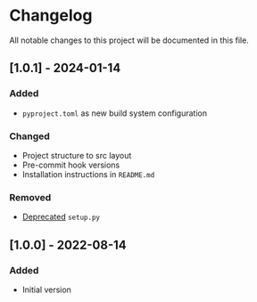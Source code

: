 # Changelog

All notable changes to this project will be documented in this file.

## [1.0.1] - 2024-01-14

### Added

- `pyproject.toml` as new build system configuration

### Changed

- Project structure to src layout
- Pre-commit hook versions
- Installation instructions in `README.md`

### Removed

- [Deprecated](https://packaging.python.org/en/latest/discussions/setup-py-deprecated/) `setup.py`

## [1.0.0] - 2022-08-14

### Added

- Initial version
